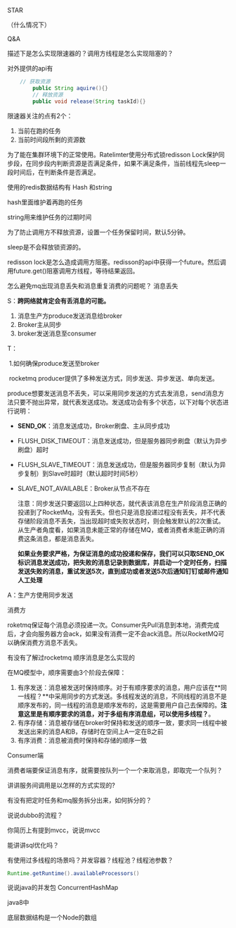 STAR

（什么情况下）



Q&A

描述下是怎么实现限速器的？调用方线程是怎么实现阻塞的？

对外提供的api有

```java
    // 获取资源
		public String aquire(){}
		// 释放资源
		public void release(String taskId){}

```

限速器关注的点有2个：

1. 当前在跑的任务
2. 当前时间段所剩的资源数

为了能在集群环境下的正常使用。Ratelimter使用分布式锁redisson Lock保护同步段，在同步段内判断资源是否满足条件，如果不满足条件，当前线程先sleep一段时间后，在判断条件是否满足。



使用的redis数据结构有 Hash 和string

hash里面维护着再跑的任务

string用来维护任务的过期时间



为了防止调用方不释放资源，设置一个任务保留时间，默认5分钟。



sleep是不会释放锁资源的。



redisson lock是怎么造成调用方阻塞。redisson的api中获得一个future。然后调用future.get()阻塞调用方线程，等待结果返回。

怎么避免mq出现消息丢失和消息重复消费的问题呢？
消息丢失

S：**跨网络就肯定会有丢消息的可能。**

1. 消息生产方produce发送消息给broker
2. Broker主从同步
3. broker发送消息至consumer

T：

​	1.如何确保produce发送至broker

​		rocketmq producer提供了多种发送方式，同步发送、异步发送、单向发送。

​		produce想要发送消息不丢失，可以采用同步发送的方式去发消息，send消息方法只要不抛出异常，就代表发送成功。发送成功会有多个状态，以下对每个状态进行说明：

- **SEND_OK**：消息发送成功，Broker刷盘、主从同步成功

- FLUSH_DISK_TIMEOUT：消息发送成功，但是服务器同步刷盘（默认为异步刷盘）超时

- FLUSH_SLAVE_TIMEOUT：消息发送成功，但是服务器同步复制（默认为异步复制）到Slave时超时（默认超时时间5秒）

- SLAVE_NOT_AVAILABLE：Broker从节点不存在

  

  注意：同步发送只要返回以上四种状态，就代表该消息在生产阶段消息正确的投递到了RocketMq，没有丢失。但也只是消息投递过程没有丢失，并不代表存储阶段消息不丢失，当出现超时或失败状态时，则会触发默认的2次重试。从生产者角度看，如果消息未能正常的存储在MQ，或者消费者未能正确的消费这条消息，都是消息丢失。	

  **如果业务要求严格，为保证消息的成功投递和保存，我们可以只取SEND_OK标识消息发送成功，把失败的消息记录到数据库，并启动一个定时任务，扫描发送失败的消息，重试发送5次，直到成功或者发送5次后通知钉钉或邮件通知人工处理**

A：生产方使用同步发送



消费方

roketmq保证每个消息必须投递一次。Consumer先Pull消息到本地，消费完成后，才会向服务器方会ack，如果没有消费一定不会ack消息。所以RocketMQ可以确保消费方消息不丢失。



有没有了解过rocketmq 顺序消息是怎么实现的

在MQ模型中，顺序需要由3个阶段去保障：

1. 有序发送：消息被发送时保持顺序。对于有顺序要求的消息，用户应该在**同一线程？**中采用同步的方式发送。多线程发送的消息，不同线程的消息不是顺序发布的，同一线程的消息是顺序发布的，这是需要用户自己去保障的。**注意这里是有顺序要求的消息，对于多组有序消息组，可以使用多线程？**。
2. 有序存储：消息被存储在broker时保持和发送的顺序一致，要求同一线程中被发送出来的消息A和B，存储时在空间上A一定在B之前
3. 有序消费：消息被消费时保持和存储的顺序一致

Consumer端

消费者端要保证消息有序，就需要按队列一个一个来取消息，即取完一个队列？



讲讲服务间调用是以怎样的方式实现的?



有没有把定时任务和mq服务拆分出来，如何拆分的？



说说dubbo的流程？



你简历上有提到mvcc，说说mvcc



能讲讲sql优化吗？



有使用过多线程的场景吗？并发容器？线程池？线程池参数？

```java
Runtime.getRuntime().availableProcessors()
```

说说java的并发包 ConcurrentHashMap

java8中

底层数据结构是一个Node的数组